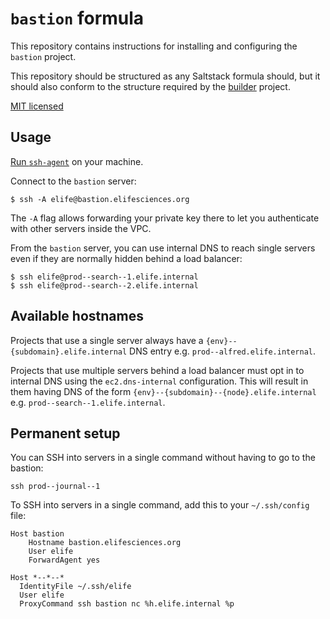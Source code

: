 # `bastion` formula

This repository contains instructions for installing and configuring the `bastion` project.

This repository should be structured as any Saltstack formula should, but it 
should also conform to the structure required by the [builder](https://github.com/elifesciences/builder) 
project.

[MIT licensed](LICENCE.txt)

## Usage

[Run `ssh-agent`](https://github.com/elifesciences/builder/blob/master/docs/ssh-agent.md) on your machine.

Connect to the `bastion` server:

```
$ ssh -A elife@bastion.elifesciences.org
```

The `-A` flag allows forwarding your private key there to let you authenticate with other servers inside the VPC.

From the `bastion` server, you can use internal DNS to reach single servers even if they are normally hidden behind a load balancer:

```
$ ssh elife@prod--search--1.elife.internal
$ ssh elife@prod--search--2.elife.internal
```

## Available hostnames

Projects that use a single server always have a `{env}--{subdomain}.elife.internal` DNS entry e.g. `prod--alfred.elife.internal`.

Projects that use multiple servers behind a load balancer must opt in to internal DNS using the `ec2.dns-internal` configuration. This will result in them having DNS of the form `{env}--{subdomain}--{node}.elife.internal` e.g. `prod--search--1.elife.internal`.

## Permanent setup

You can SSH into servers in a single command without having to go to the bastion:

```
ssh prod--journal--1
```

To SSH into servers in a single command, add this to your `~/.ssh/config` file:
```
Host bastion
    Hostname bastion.elifesciences.org
    User elife
    ForwardAgent yes
    
Host *--*--*
  IdentityFile ~/.ssh/elife
  User elife
  ProxyCommand ssh bastion nc %h.elife.internal %p
```
